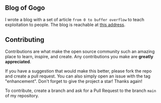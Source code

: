 ## Blog of Gogo

I wrote a blog with a set of article `from 0 to buffer overflow` to teach exploitation to people. The blog is reachable at [this address](https://gogo2464.github.io/gogo-s-blog/).


## Contributing

Contributions are what make the open source community such an amazing place to learn, inspire, and create. Any contributions you make are **greatly appreciated**.

If you have a suggestion that would make this better, please fork the repo and create a pull request. You can also simply open an issue with the tag "enhancement".
Don't forget to give the project a star! Thanks again!

To contribute, create a branch and ask for a Pull Request to the branch `main` of my repository.
